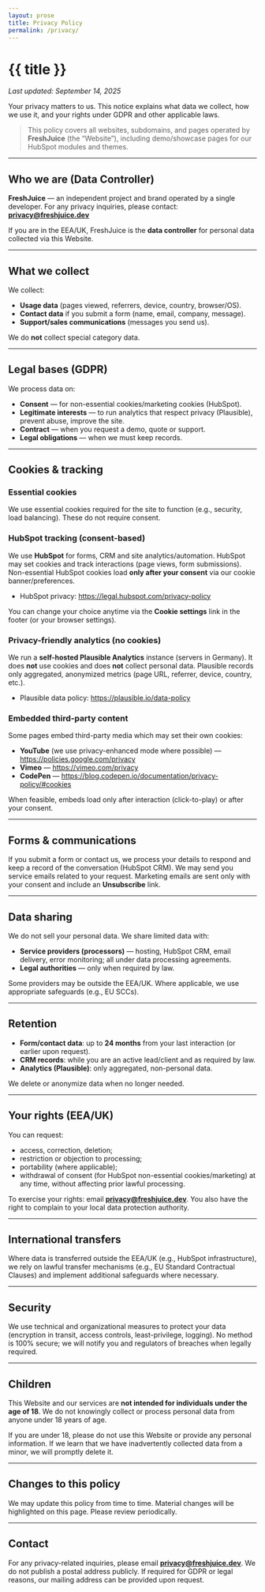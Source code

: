 ```yaml
---
layout: prose
title: Privacy Policy
permalink: /privacy/
---
```


# {{ title }}

_Last updated: September 14, 2025_

Your privacy matters to us. This notice explains what data we collect, how we use it, and your rights under GDPR and other applicable laws.

> This policy covers all websites, subdomains, and pages operated by **FreshJuice** (the “Website”), including demo/showcase pages for our HubSpot modules and themes.

---

## Who we are (Data Controller)

**FreshJuice** — an independent project and brand operated by a single developer.
For any privacy inquiries, please contact: **privacy@freshjuice.dev**

If you are in the EEA/UK, FreshJuice is the **data controller** for personal data collected via this Website.

---

## What we collect

We collect:

- **Usage data** (pages viewed, referrers, device, country, browser/OS).
- **Contact data** if you submit a form (name, email, company, message).
- **Support/sales communications** (messages you send us).

We do **not** collect special category data.

---

## Legal bases (GDPR)

We process data on:

- **Consent** — for non-essential cookies/marketing cookies (HubSpot).
- **Legitimate interests** — to run analytics that respect privacy (Plausible), prevent abuse, improve the site.
- **Contract** — when you request a demo, quote or support.
- **Legal obligations** — when we must keep records.

---

## Cookies & tracking

### Essential cookies

We use essential cookies required for the site to function (e.g., security, load balancing). These do not require consent.

### HubSpot tracking (consent-based)

We use **HubSpot** for forms, CRM and site analytics/automation. HubSpot may set cookies and track interactions (page views, form submissions). Non-essential HubSpot cookies load **only after your consent** via our cookie banner/preferences.

- HubSpot privacy: <https://legal.hubspot.com/privacy-policy>

You can change your choice anytime via the **Cookie settings** link in the footer (or your browser settings).

### Privacy-friendly analytics (no cookies)

We run a **self-hosted Plausible Analytics** instance (servers in Germany). It does **not** use cookies and does **not** collect personal data. Plausible records only aggregated, anonymized metrics (page URL, referrer, device, country, etc.).

- Plausible data policy: <https://plausible.io/data-policy>

### Embedded third-party content

Some pages embed third-party media which may set their own cookies:

- **YouTube** (we use privacy-enhanced mode where possible) — <https://policies.google.com/privacy>
- **Vimeo** — <https://vimeo.com/privacy>
- **CodePen** — <https://blog.codepen.io/documentation/privacy-policy/#cookies>

When feasible, embeds load only after interaction (click-to-play) or after your consent.

---

## Forms & communications

If you submit a form or contact us, we process your details to respond and keep a record of the conversation (HubSpot CRM). We may send you service emails related to your request. Marketing emails are sent only with your consent and include an **Unsubscribe** link.

---

## Data sharing

We do not sell your personal data. We share limited data with:

- **Service providers (processors)** — hosting, HubSpot CRM, email delivery, error monitoring; all under data processing agreements.
- **Legal authorities** — only when required by law.

Some providers may be outside the EEA/UK. Where applicable, we use appropriate safeguards (e.g., EU SCCs).

---

## Retention

- **Form/contact data**: up to **24 months** from your last interaction (or earlier upon request).
- **CRM records**: while you are an active lead/client and as required by law.
- **Analytics (Plausible)**: only aggregated, non-personal data.

We delete or anonymize data when no longer needed.

---

## Your rights (EEA/UK)

You can request:

- access, correction, deletion;
- restriction or objection to processing;
- portability (where applicable);
- withdrawal of consent (for HubSpot non-essential cookies/marketing) at any time, without affecting prior lawful processing.

To exercise your rights: email **privacy@freshjuice.dev**. You also have the right to complain to your local data protection authority.

---

## International transfers

Where data is transferred outside the EEA/UK (e.g., HubSpot infrastructure), we rely on lawful transfer mechanisms (e.g., EU Standard Contractual Clauses) and implement additional safeguards where necessary.

---

## Security

We use technical and organizational measures to protect your data (encryption in transit, access controls, least-privilege, logging). No method is 100% secure; we will notify you and regulators of breaches when legally required.

---

## Children

This Website and our services are **not intended for individuals under the age of 18**. We do not knowingly collect or process personal data from anyone under 18 years of age.

If you are under 18, please do not use this Website or provide any personal information. If we learn that we have inadvertently collected data from a minor, we will promptly delete it.

---

## Changes to this policy

We may update this policy from time to time. Material changes will be highlighted on this page. Please review periodically.

---

## Contact

For any privacy-related inquiries, please email **privacy@freshjuice.dev**.
We do not publish a postal address publicly. If required for GDPR or legal reasons, our mailing address can be provided upon request.
